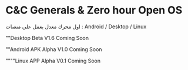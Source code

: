 # C&C Generals & Zero hour Open OS

اول محرك معدل يعمل علي منصات : Android / Desktop / Linux

""Desktop Beta V1.6 Coming Soon

""Android APK Alpha V1.0 Coming Soon

""""Linux APP Alpha V0.1 Coming Soon
